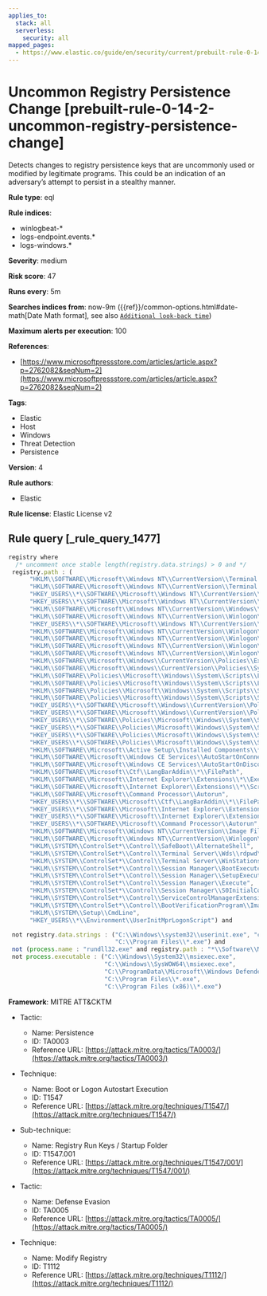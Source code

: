 ```yaml
---
applies_to:
  stack: all
  serverless:
    security: all
mapped_pages:
  - https://www.elastic.co/guide/en/security/current/prebuilt-rule-0-14-2-uncommon-registry-persistence-change.html
---
```


# Uncommon Registry Persistence Change [prebuilt-rule-0-14-2-uncommon-registry-persistence-change]

Detects changes to registry persistence keys that are uncommonly used or modified by legitimate programs. This could be an indication of an adversary’s attempt to persist in a stealthy manner.

**Rule type**: eql

**Rule indices**:

* winlogbeat-*
* logs-endpoint.events.*
* logs-windows.*

**Severity**: medium

**Risk score**: 47

**Runs every**: 5m

**Searches indices from**: now-9m ({{ref}}/common-options.html#date-math[Date Math format], see also [`Additional look-back time`](docs-content://solutions/security/detect-and-alert/create-detection-rule.md#rule-schedule))

**Maximum alerts per execution**: 100

**References**:

* [https://www.microsoftpressstore.com/articles/article.aspx?p=2762082&seqNum=2](https://www.microsoftpressstore.com/articles/article.aspx?p=2762082&seqNum=2)

**Tags**:

* Elastic
* Host
* Windows
* Threat Detection
* Persistence

**Version**: 4

**Rule authors**:

* Elastic

**Rule license**: Elastic License v2

## Rule query [_rule_query_1477]

```js
registry where
  /* uncomment once stable length(registry.data.strings) > 0 and */
 registry.path : (
      "HKLM\\SOFTWARE\\Microsoft\\Windows NT\\CurrentVersion\\Terminal Server\\Install\\SOFTWARE\\Microsoft\\Windows\\CurrentVersion\\Run\\*",
      "HKLM\\SOFTWARE\\Microsoft\\Windows NT\\CurrentVersion\\Terminal Server\\Install\\SOFTWARE\\Microsoft\\Windows\\CurrentVersion\\Runonce\\*",
      "HKEY_USERS\\*\\SOFTWARE\\Microsoft\\Windows NT\\CurrentVersion\\Windows\\Load",
      "HKEY_USERS\\*\\SOFTWARE\\Microsoft\\Windows NT\\CurrentVersion\\Windows\\Run",
      "HKLM\\SOFTWARE\\Microsoft\\Windows NT\\CurrentVersion\\Windows\\IconServiceLib",
      "HKLM\\SOFTWARE\\Microsoft\\Windows NT\\CurrentVersion\\Winlogon\\Shell",
      "HKEY_USERS\\*\\SOFTWARE\\Microsoft\\Windows NT\\CurrentVersion\\Winlogon\\Shell",
      "HKLM\\SOFTWARE\\Microsoft\\Windows NT\\CurrentVersion\\Winlogon\\AppSetup",
      "HKLM\\SOFTWARE\\Microsoft\\Windows NT\\CurrentVersion\\Winlogon\\Taskman",
      "HKLM\\SOFTWARE\\Microsoft\\Windows NT\\CurrentVersion\\Winlogon\\Userinit",
      "HKLM\\SOFTWARE\\Microsoft\\Windows NT\\CurrentVersion\\Winlogon\\VmApplet",
      "HKLM\\SOFTWARE\\Microsoft\\Windows\\CurrentVersion\\Policies\\Explorer\\Run\\*",
      "HKLM\\SOFTWARE\\Microsoft\\Windows\\CurrentVersion\\Policies\\System\\Shell",
      "HKLM\\SOFTWARE\\Policies\\Microsoft\\Windows\\System\\Scripts\\Logoff\\Script",
      "HKLM\\SOFTWARE\\Policies\\Microsoft\\Windows\\System\\Scripts\\Logon\\Script",
      "HKLM\\SOFTWARE\\Policies\\Microsoft\\Windows\\System\\Scripts\\Shutdown\\Script",
      "HKLM\\SOFTWARE\\Policies\\Microsoft\\Windows\\System\\Scripts\\Startup\\Script",
      "HKEY_USERS\\*\\SOFTWARE\\Microsoft\\Windows\\CurrentVersion\\Policies\\Explorer\\Run\\*",
      "HKEY_USERS\\*\\SOFTWARE\\Microsoft\\Windows\\CurrentVersion\\Policies\\System\\Shell",
      "HKEY_USERS\\*\\SOFTWARE\\Policies\\Microsoft\\Windows\\System\\Scripts\\Logoff\\Script",
      "HKEY_USERS\\*\\SOFTWARE\\Policies\\Microsoft\\Windows\\System\\Scripts\\Logon\\Script",
      "HKEY_USERS\\*\\SOFTWARE\\Policies\\Microsoft\\Windows\\System\\Scripts\\Shutdown\\Script",
      "HKEY_USERS\\*\\SOFTWARE\\Policies\\Microsoft\\Windows\\System\\Scripts\\Startup\\Script",
      "HKLM\\SOFTWARE\\Microsoft\\Active Setup\\Installed Components\\*\\ShellComponent",
      "HKLM\\SOFTWARE\\Microsoft\\Windows CE Services\\AutoStartOnConnect\\MicrosoftActiveSync",
      "HKLM\\SOFTWARE\\Microsoft\\Windows CE Services\\AutoStartOnDisconnect\\MicrosoftActiveSync",
      "HKLM\\SOFTWARE\\Microsoft\\Ctf\\LangBarAddin\\*\\FilePath",
      "HKLM\\SOFTWARE\\Microsoft\\Internet Explorer\\Extensions\\*\\Exec",
      "HKLM\\SOFTWARE\\Microsoft\\Internet Explorer\\Extensions\\*\\Script",
      "HKLM\\SOFTWARE\\Microsoft\\Command Processor\\Autorun",
      "HKEY_USERS\\*\\SOFTWARE\\Microsoft\\Ctf\\LangBarAddin\\*\\FilePath",
      "HKEY_USERS\\*\\SOFTWARE\\Microsoft\\Internet Explorer\\Extensions\\*\\Exec",
      "HKEY_USERS\\*\\SOFTWARE\\Microsoft\\Internet Explorer\\Extensions\\*\\Script",
      "HKEY_USERS\\*\\SOFTWARE\\Microsoft\\Command Processor\\Autorun",
      "HKLM\\SOFTWARE\\Microsoft\\Windows NT\\CurrentVersion\\Image File Execution Options\\*\\VerifierDlls",
      "HKLM\\SOFTWARE\\Microsoft\\Windows NT\\CurrentVersion\\Winlogon\\GpExtensions\\*\\DllName",
      "HKLM\\SYSTEM\\ControlSet*\\Control\\SafeBoot\\AlternateShell",
      "HKLM\\SYSTEM\\ControlSet*\\Control\\Terminal Server\\Wds\\rdpwd\\StartupPrograms",
      "HKLM\\SYSTEM\\ControlSet*\\Control\\Terminal Server\\WinStations\\RDP-Tcp\\InitialProgram",
      "HKLM\\SYSTEM\\ControlSet*\\Control\\Session Manager\\BootExecute",
      "HKLM\\SYSTEM\\ControlSet*\\Control\\Session Manager\\SetupExecute",
      "HKLM\\SYSTEM\\ControlSet*\\Control\\Session Manager\\Execute",
      "HKLM\\SYSTEM\\ControlSet*\\Control\\Session Manager\\S0InitialCommand",
      "HKLM\\SYSTEM\\ControlSet*\\Control\\ServiceControlManagerExtension",
      "HKLM\\SYSTEM\\ControlSet*\\Control\\BootVerificationProgram\\ImagePath",
      "HKLM\\SYSTEM\\Setup\\CmdLine",
      "HKEY_USERS\\*\\Environment\\UserInitMprLogonScript") and

 not registry.data.strings : ("C:\\Windows\\system32\\userinit.exe", "cmd.exe", "C:\\Program Files (x86)\\*.exe",
                              "C:\\Program Files\\*.exe") and
 not (process.name : "rundll32.exe" and registry.path : "*\\Software\\Microsoft\\Internet Explorer\\Extensions\\*\\Script") and
 not process.executable : ("C:\\Windows\\System32\\msiexec.exe",
                           "C:\\Windows\\SysWOW64\\msiexec.exe",
                           "C:\\ProgramData\\Microsoft\\Windows Defender\\Platform\\*\\MsMpEng.exe",
                           "C:\\Program Files\\*.exe",
                           "C:\\Program Files (x86)\\*.exe")
```

**Framework**: MITRE ATT&CKTM

* Tactic:

    * Name: Persistence
    * ID: TA0003
    * Reference URL: [https://attack.mitre.org/tactics/TA0003/](https://attack.mitre.org/tactics/TA0003/)

* Technique:

    * Name: Boot or Logon Autostart Execution
    * ID: T1547
    * Reference URL: [https://attack.mitre.org/techniques/T1547/](https://attack.mitre.org/techniques/T1547/)

* Sub-technique:

    * Name: Registry Run Keys / Startup Folder
    * ID: T1547.001
    * Reference URL: [https://attack.mitre.org/techniques/T1547/001/](https://attack.mitre.org/techniques/T1547/001/)

* Tactic:

    * Name: Defense Evasion
    * ID: TA0005
    * Reference URL: [https://attack.mitre.org/tactics/TA0005/](https://attack.mitre.org/tactics/TA0005/)

* Technique:

    * Name: Modify Registry
    * ID: T1112
    * Reference URL: [https://attack.mitre.org/techniques/T1112/](https://attack.mitre.org/techniques/T1112/)




